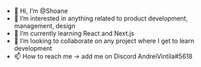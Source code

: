 - 👋 Hi, I’m @Shoane
- 👀 I’m interested in anything related to product development, management, design
- 🌱 I’m currently learning React and Next.js
- 💞️ I’m looking to collaborate on any project where I get to learn development
- 📫 How to reach me -> add me on Discord AndreiVintila#5618

<!---
Shoane/Shoane is a ✨ special ✨ repository because its `README.md` (this file) appears on your GitHub profile.
You can click the Preview link to take a look at your changes.
--->
